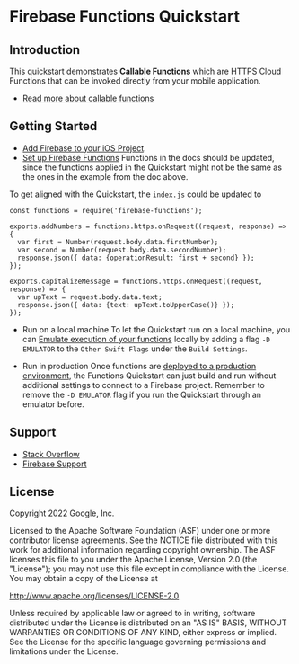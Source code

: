 Firebase Functions Quickstart
=============================

Introduction
------------

This quickstart demonstrates **Callable Functions** which are HTTPS Cloud Functions
that can be invoked directly from your mobile application.

- [Read more about callable functions](https://firebase.google.com/docs/functions/callable)

Getting Started
---------------

- [Add Firebase to your iOS Project](https://firebase.google.com/docs/ios/setup).
- [Set up Firebase Functions](https://firebase.google.com/docs/functions/get-started)
Functions in the docs should be updated, since the functions applied in the
Quickstart might not be the same as the ones in the example from the doc above.

To get aligned with the Quickstart, the `index.js` could be updated to 
```
const functions = require('firebase-functions');

exports.addNumbers = functions.https.onRequest((request, response) => {
  var first = Number(request.body.data.firstNumber);
  var second = Number(request.body.data.secondNumber);
  response.json({ data: {operationResult: first + second} });
});

exports.capitalizeMessage = functions.https.onRequest((request, response) => {
  var upText = request.body.data.text;
  response.json({ data: {text: upText.toUpperCase()} });
});
```
- Run on a local machine
To let the Quickstart run on a local machine, you can [Emulate execution of your functions](https://firebase.google.com/docs/functions/get-started#emulate-execution-of-your-functions)
locally by adding a flag `-D EMULATOR` to the `Other Swift Flags` under the
`Build Settings`.

- Run in production
Once functions are [deployed to a production environment](https://firebase.google.com/docs/functions/get-started#deploy-functions-to-a-production-environment),
the Functions Quickstart can just build and run without additional settings to
connect to a Firebase project. Remember to remove the `-D EMULATOR` flag if you
run the Quickstart through an emulator before.

Support
-------

- [Stack Overflow](https://stackoverflow.com/questions/tagged/google-cloud-functions)
- [Firebase Support](https://firebase.google.com/support/)

License
-------

Copyright 2022 Google, Inc.

Licensed to the Apache Software Foundation (ASF) under one or more contributor
license agreements.  See the NOTICE file distributed with this work for
additional information regarding copyright ownership.  The ASF licenses this
file to you under the Apache License, Version 2.0 (the "License"); you may not
use this file except in compliance with the License.  You may obtain a copy of
the License at

http://www.apache.org/licenses/LICENSE-2.0

Unless required by applicable law or agreed to in writing, software
distributed under the License is distributed on an "AS IS" BASIS, WITHOUT
WARRANTIES OR CONDITIONS OF ANY KIND, either express or implied.  See the
License for the specific language governing permissions and limitations under
the License.
